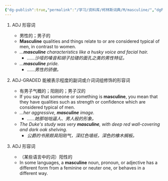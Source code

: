 ```yaml
---
{"dg-publish":true,"permalink":"/学习/资料库/柯林斯词典/M/masculine/","dgPassFrontmatter":true}
---
```


1. ADJ 形容词
	- 男性的；男子的
	- **Masculine** qualities and things relate to or are considered typical of men, in contrast to women.
	- *...**masculine** characteristics like a husky voice and facial hair.*
		- *……沙哑的嗓音和胡子拉碴的面孔之类的男性特征。*
	- *...**masculine** pride.*
		- *……男性的骄傲。*

2. ADJ-GRADED 能被表示程度的副词或介词词组修饰的形容词
	- 有男子气概的；阳刚的；男子汉的
	- If you say that someone or something is **masculine**, you mean that they have qualities such as strength or confidence which are considered typical of men.
	- *...her aggressive, **masculine** image.*
		- *……她那咄咄逼人、男人般的形象。*
	- *The Duke's study was very **masculine**, with deep red wall-covering and dark oak shelving.*
		- *公爵的书房颇具阳刚气，深红色墙纸，深色的橡木搁板。*

3. ADJ 形容词
	- （某些语言中的词）阳性的
	- In some languages, a **masculine** noun, pronoun, or adjective has a different form from a feminine or neuter one, or behaves in a different way.